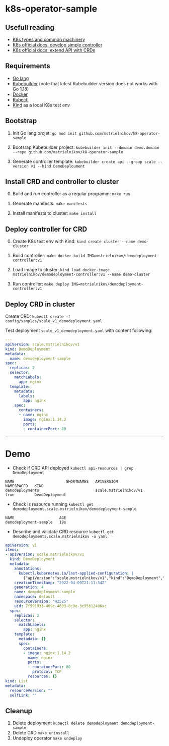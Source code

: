 # k8s-operator-sample

## Usefull reading
* [K8s types and common machinery](https://iximiuz.com/en/posts/kubernetes-api-go-types-and-common-machinery/)
* [K8s official docs: develop simple controller](https://kubernetes.io/blog/2021/06/21/writing-a-controller-for-pod-labels/)
* [K8s official docs: extend API with CRDs](https://kubernetes.io/docs/tasks/extend-kubernetes/custom-resources/custom-resource-definitions/)

## Requirements

* [Go lang](https://go.dev/doc/install)
* [Kubebuilder](https://book.kubebuilder.io/quick-start.html) (note that latest Kubebuilder version does not works with Go 1.18)
* [Docker](https://www.docker.com/get-started/)
* [Kubectl](https://kubernetes.io/docs/tasks/tools/install-kubectl/)
* [Kind](https://kind.sigs.k8s.io/docs/user/quick-start/) as a local K8s test env

## Bootstrap

1. Init Go lang projet:
 `go mod init github.com/mstrielnikov/k8-operator-sample`

2. Bootsrap Kubebuilder project:
 `kubebuilder init --domain demo.domain --repo github.com/mstrielnikov/k8-operator-sample`

3. Generate controller template:
 `kubebuilder create api --group scale --version v1 --kind DemoDeploument`

## Install CRD and controller to cluster

0. Build and run controller as a regular programm:
 `make run`

1. Generate manifests:
 `make manifests`

2. Install manifests to cluster:
 `make install`

## Deploy controller for CRD

0. Create K8s test env with Kind:
  `kind create cluster --name demo-cluster`

1. Build controller:
 `make docker-build IMG=mstrielnikov/demodeployment-controller:v1`

2. Load image to cluster:
 `kind load docker-image mstrielnikov/demodeployment-controller:v1 --name demo-cluster`

3. Run controller:
 `make deploy IMG=mstrielnikov/demodeployment-controller:v1`

## Deploy CRD in cluster

Create CRD: 
  `kubectl create -f config/samples/scale_v1_demodeployment.yaml` 

Test deployment `scale_v1_demodeployment.yaml` with content following:

```yaml
---
apiVersion: scale.mstrielnikov/v1
kind: DemoDeployment
metadata:
  name: demodeployment-sample
spec:
  replicas: 2
  selector:
    matchLabels:
      app: nginx
  template:
    metadata:
      labels:
        app: nginx
    spec:
      containers:
      - name: nginx
        image: nginx:1.14.2
        ports:
        - containerPort: 80
```
___

# Demo

* Check if CRD API deployed `kubectl api-resources | grep DemoDeployment` 
```
NAME                       SHORTNAMES   APIVERSION                    NAMESPACED   KIND
demodeployments                         scale.mstrielnikov/v1         true         DemoDeployment
```

* Check is resource running `kubectl get demodeployment.scale.mstrielnikov/demodeployment-sample` 
```
NAME                    AGE
demodeployment-sample   19s
```

* Describe and validate CRD resource `kubectl get demodeployments.scale.mstrielnikov -o yaml`
```yaml
apiVersion: v1
items:
- apiVersion: scale.mstrielnikov/v1
  kind: DemoDeployment
  metadata:
    annotations:
      kubectl.kubernetes.io/last-applied-configuration: |
        {"apiVersion":"scale.mstrielnikov/v1","kind":"DemoDeployment","metadata":{"annotations":{},"name":"demodeployment-sample","namespace":"default"},"spec":{"replicas":2,"selector":{"matchLabels":{"app":"nginx"}},"template":{"metadata":{"labels":{"app":"nginx"}},"spec":{"containers":[{"image":"nginx:1.14.2","name":"nginx","ports":[{"containerPort":80}]}]}}}}
    creationTimestamp: "2022-04-09T21:11:34Z"
    generation: 4
    name: demodeployment-sample
    namespace: default
    resourceVersion: "42525"
    uid: 7f591933-409c-4603-8c9e-3c95612406ac
  spec:
    replicas: 2
    selector:
      matchLabels:
        app: nginx
    template:
      metadata: {}
      spec:
        containers:
        - image: nginx:1.14.2
          name: nginx
          ports:
          - containerPort: 80
            protocol: TCP
          resources: {}
kind: List
metadata:
  resourceVersion: ""
  selfLink: ""

```

## Cleanup

1. Delete deployment `kubectl delete demodeployment demodeployment-sample`
2. Delete CRD `make uninstall`
3. Undeploy operator `make undeploy`